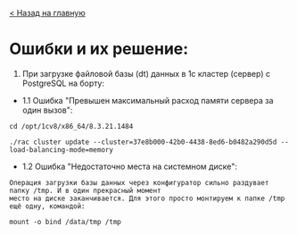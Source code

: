 [< Назад на главную](README.md)

# Ошибки и их решение:

1. При загрузке файловой базы (dt) данных в 1с кластер (сервер) с PostgreSQL на борту:

- 1.1 Ошибка "Превышен максимальный расход памяти сервера за один вызов":

```
cd /opt/1cv8/x86_64/8.3.21.1484

./rac cluster update --cluster=37e8b000-42b0-4438-8ed6-b0482a290d5d --load-balancing-mode=memory
```

- 1.2 Ошибка "Недостаточно места на системном диске":

```
Операция загрузки базы данных через конфигуратор сильно раздувает папку /tmp. И в один прекрасный момент
место на диске заканчивается. Для этого просто монтируем к папке /tmp ещё одну, командой:

mount -o bind /data/tmp /tmp
```
